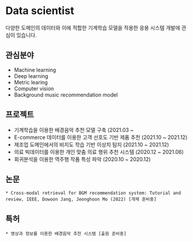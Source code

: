 # Data scientist
다양한 도메인의 데이터와 이에 적합한 기계학습 모델을 적용한 응용 시스템 개발에 관심이 있습니다.
## 관심분야
   * Machine learning
   * Deep learning
   * Metric learing
   * Computer vision
   * Background music recommendation model
## 프로젝트
   * 기계학습을 이용한 배경음악 추천 모델 구축 (2021.03 ~
   * E-commerce 데이터를 이용한 고객 선호도 기반 제품 추천 (2021.10 ~ 2021.12)
   * 제조업 도메인에서의 비지도 학습 기반 이상치 탐지 (2021.10 ~ 2021.12)
   * 의료 빅데이터를 이용한 개인 맞춤 의료 행위 추천 시스템 (2020.12 ~ 2021.06)
   * 회귀분석을 이용한 역주행 작품 특성 파악 (2020.10 ~ 2020.12)
## 논문
    * Cross-modal retrieval for BGM recommendation system: Tutorial and review, IEEE, Dowoon Jang, Jeonghoon Mo (2022) [개재 준비중]
## 특허
    * 영상과 정보를 이용한 배경음악 추천 시스템 [출원 준비중]
